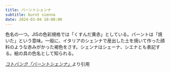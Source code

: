 ```yaml
---
title: バーントシェンナ
subtitle: burnt sienna
date: 2024-03-04 10:00:00
---
```


色名の一つ。JISの色彩規格では「くすんだ黄赤」としている。バーントは「焼いた」という意味。一般に、イタリアのシェンナで産出した土を焼いて作った顔料のような赤みがかった褐色をさす。シェンナはシェーナ、シエナとも表記する。絵の具の色名として知られる。

<cite>[コトバンク「バーントシェンナ」](https://kotobank.jp/word/%E3%83%90%E3%83%BC%E3%83%B3%E3%83%88%E3%82%B7%E3%82%A7%E3%83%B3%E3%83%8A)</cite>より引用